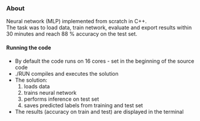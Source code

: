 ### About
Neural network (MLP) implemented from scratch in C++. \
The task was to load data, train network, evaluate and export results within 30 minutes and reach 88 % accuracy on the test set.

#### Running the code
* By default the code runs on 16 cores - set in the beginning of the source code
* ./RUN compiles and executes the solution
* The solution:
	1. loads data
	2. trains neural network
	3. performs inference on test set
	4. saves predicted labels from training and test set
* The results (accuracy on train and test) are displayed in the terminal
